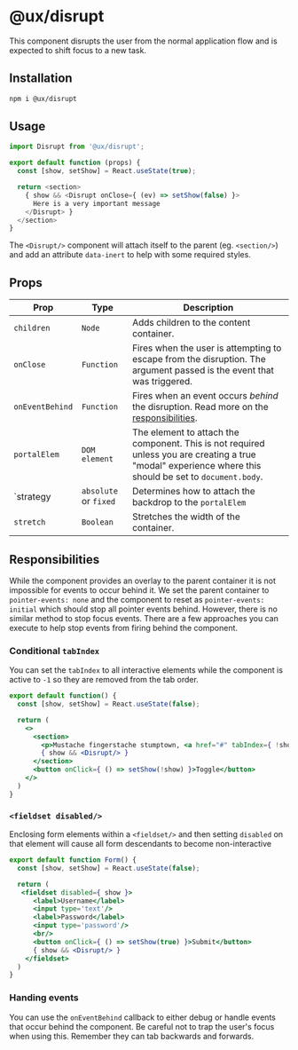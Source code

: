 # @ux/disrupt

This component disrupts the user from the normal application flow and is expected to shift focus to a new task.

## Installation

```sh
npm i @ux/disrupt
```

## Usage

```js
import Disrupt from '@ux/disrupt';

export default function (props) {
  const [show, setShow] = React.useState(true);

  return <section>
    { show && <Disrupt onClose={ (ev) => setShow(false) }>
      Here is a very important message
    </Disrupt> }
  </section>
}
```

The `<Disrupt/>` component will attach itself to the parent (eg. `<section/>`) and add an attribute `data-inert` to help with some required styles.

## Props
| Prop | Type | Description |
| ---- | ---- | ----------- |
| `children` | `Node` | Adds children to the content container. |
| `onClose` | `Function` | Fires when the user is attempting to escape from the disruption. The argument passed is the event that was triggered. |
| `onEventBehind` | `Function` | Fires when an event occurs _behind_ the disruption. Read more on the [responsibilities](#responsibilities). |
| `portalElem`| `DOM element` | The element to attach the component. This is not required unless you are creating a true "modal" experience where this should be set to `document.body`. |
| `strategy | `absolute` or `fixed` | Determines how to attach the backdrop to the `portalElem` |
| `stretch` | `Boolean` | Stretches the width of the container. |

## Responsibilities
While the component provides an overlay to the parent container it is not impossible for events to occur behind it. We set the parent container to `pointer-events: none` and the component to reset as `pointer-events: initial` which should stop all pointer events behind. However, there is no similar method to stop focus events. There are a few approaches you can execute to help stop events from firing behind the component.

### Conditional `tabIndex`

You can set the `tabIndex` to all interactive elements while the component is active to `-1` so they are removed from the tab order.

```jsx
export default function() {
  const [show, setShow] = React.useState(false);

  return (
    <>
      <section>
        <p>Mustache fingerstache stumptown, <a href="#" tabIndex={ !show ? 0 : -1 }>listicle messenger bag schlitz</a> chillwave.</p>
        { show && <Disrupt/> }
      </section>
      <button onClick={ () => setShow(!show) }>Toggle</button>
    </>
  )
}
```

### `<fieldset disabled/>`

Enclosing form elements within a `<fieldset/>` and then setting `disabled` on that element will cause all form descendants to become non-interactive

```jsx
export default function Form() {
  const [show, setShow] = React.useState(false);

  return (
   <fieldset disabled={ show }>
      <label>Username</label>
      <input type='text'/>
      <label>Password</label>
      <input type='password'/>
      <br/>
      <button onClick={ () => setShow(true) }>Submit</button>
      { show && <Disrupt/> }
    </fieldset>
  )
}
```

### Handing events

You can use the `onEventBehind` callback to either debug or handle events that occur behind the component. Be careful not to trap the user's focus when using this. Remember they can tab backwards and forwards.

